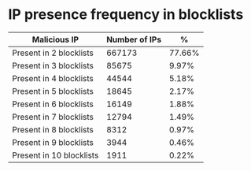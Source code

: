 # IP presence frequency in blocklists
| Malicious IP | Number of IPs | % |
|----|----|----|
| Present in 2 blocklists | 667173 | 77.66% |
| Present in 3 blocklists | 85675 | 9.97% |
| Present in 4 blocklists | 44544 | 5.18% |
| Present in 5 blocklists | 18645 | 2.17% |
| Present in 6 blocklists | 16149 | 1.88% |
| Present in 7 blocklists | 12794 | 1.49% |
| Present in 8 blocklists | 8312 | 0.97% |
| Present in 9 blocklists | 3944 | 0.46% |
| Present in 10 blocklists | 1911 | 0.22% |
